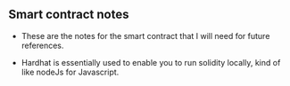 ## Smart contract notes 

- These are the notes for the smart contract that I will need for future references. 

- Hardhat is essentially used to enable you to run solidity locally, kind of like nodeJs for Javascript. 